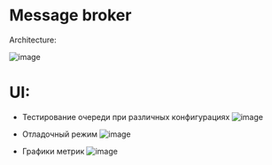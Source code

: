 # Message broker

Architecture: 

![image](https://github.com/Tikhonov-A/message-broker/assets/90198944/28f188a1-5cad-4d59-a9da-58af590c350a)

# UI: 

* Тестирование очереди при различных конфигурациях
![image](https://github.com/Tikhonov-A/message-broker/assets/90198944/8f57da8d-e77c-47e9-8628-f227cae24a81)

* Отладочный режим
![image](![image](https://github.com/Tikhonov-A/message-broker/assets/90198944/fc9e9fbd-1b71-4cf1-a46e-c1cbffd51811))

* Графики метрик
![image](![image](https://github.com/Tikhonov-A/message-broker/assets/90198944/22b985ec-3a79-4bfd-8b67-b4020ea9f59c))
